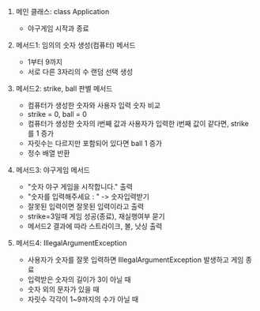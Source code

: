 1. 메인 클래스: class Application
   - 야구게임 시작과 종료 

2. 메서드1: 임의의 숫자 생성(컴퓨터) 메서드
   - 1부터 9까지
   - 서로 다른 3자리의 수 랜덤 선택 생성

3. 메서드2: strike, ball 판별 메서드
   - 컴퓨터가 생성한 숫자와 사용자 입력 숫자 비교
   - strike = 0, ball = 0
   - 컴퓨터가 생성한 숫자의 i번째 값과 사용자가 입력한 i번째 값이 같다면, strike를 1 증가
   - 자릿수는 다르지만 포함되어 있다면 ball 1 증가
   - 정수 배열 반환

4. 메서드3: 야구게임 메서드
   - "숫자 야구 게임을 시작합니다." 출력
   - "숫자를 입력해주세요 : " -> 숫자입력받기
   - 잘못된 입력이면 잘못된 입력이라고 출력
   - strike=3일때 게임 성공(종료), 재실행여부 묻기
   - 메서드2 결과에 따라 스트라이크, 볼, 낫싱 출력

5. 메서드4: IllegalArgumentException
   - 사용자가 숫자를 잘못 입력하면 IllegalArgumentException 발생하고 게임 종료
   - 입력받은 숫자의 길이가 3이 아닐 때
   - 숫자 외의 문자가 있을 때
   - 자릿수 각각이 1~9까지의 수가 아닐 때